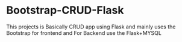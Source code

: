 # Bootstrap-CRUD-Flask
This projects is Basically CRUD app using Flask and mainly uses the Bootstrap for frontend and For Backend use the Flask+MYSQL
